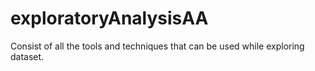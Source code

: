 # exploratoryAnalysisAA
 Consist of all the tools and techniques that can be used while exploring dataset.
